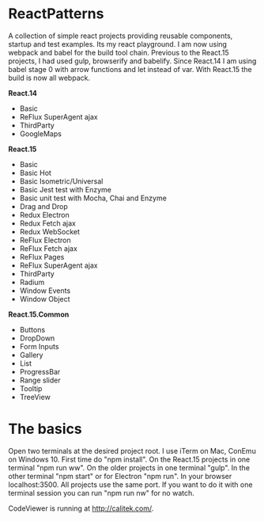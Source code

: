 # ReactPatterns

A collection of simple react projects providing reusable components, startup and test examples. Its my react playground.
I am now using webpack and babel for the build tool chain. Previous to the React.15 projects, I had used gulp, browserify and babelify.
Since React.14 I am using babel stage 0 with arrow functions and let instead of var. With React.15 the build is now all webpack.

**React.14**
*  Basic
*  ReFlux SuperAgent ajax
*  ThirdParty
  *  GoogleMaps

**React.15**
*  Basic
*  Basic Hot
*  Basic Isometric/Universal
*  Basic Jest test with Enzyme
*  Basic unit test with Mocha, Chai and Enzyme
*  Drag and Drop
*  Redux Electron
*  Redux Fetch ajax
*  Redux WebSocket
*  ReFlux Electron
*  ReFlux Fetch ajax
*  ReFlux Pages
*  ReFlux SuperAgent ajax
*  ThirdParty
  *  Radium
*  Window Events
*  Window Object

**React.15.Common**
*  Buttons
*  DropDown
*  Form Inputs
*  Gallery
*  List
*  ProgressBar
*  Range slider
*  Tooltip
*  TreeView

# The basics

Open two terminals at the desired project root. I use iTerm on Mac, ConEmu on Windows 10.
First time do "npm install". On the React.15 projects in one terminal "npm run ww".
On the older projects in one terminal "gulp". In the other terminal "npm start" or for Electron "npm run".
In your browser localhost:3500. All projects use the same port.
If you want to do it with one terminal session you can run "npm run nw" for no watch.


CodeViewer is running at http://calitek.com/.

